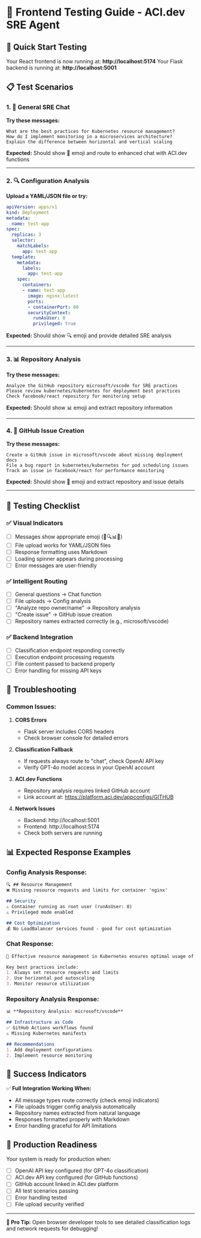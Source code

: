 # 🧪 Frontend Testing Guide - ACI.dev SRE Agent

## 🚀 Quick Start Testing

Your React frontend is now running at: **http://localhost:5174**
Your Flask backend is running at: **http://localhost:5001**

## 📋 Test Scenarios

### 1. 💬 **General SRE Chat** 
**Try these messages:**
```
What are the best practices for Kubernetes resource management?
How do I implement monitoring in a microservices architecture?
Explain the difference between horizontal and vertical scaling
```
**Expected:** Should show 💬 emoji and route to enhanced chat with ACI.dev functions

---

### 2. 🔍 **Configuration Analysis**
**Upload a YAML/JSON file or try:**
```yaml
apiVersion: apps/v1
kind: Deployment
metadata:
  name: test-app
spec:
  replicas: 3
  selector:
    matchLabels:
      app: test-app
  template:
    metadata:
      labels:
        app: test-app
    spec:
      containers:
      - name: test-app
        image: nginx:latest
        ports:
        - containerPort: 80
        securityContext:
          runAsUser: 0
          privileged: true
```
**Expected:** Should show 🔍 emoji and provide detailed SRE analysis

---

### 3. 📊 **Repository Analysis**
**Try these messages:**
```
Analyze the GitHub repository microsoft/vscode for SRE practices
Please review kubernetes/kubernetes for deployment best practices
Check facebook/react repository for monitoring setup
```
**Expected:** Should show 📊 emoji and extract repository information

---

### 4. 🎫 **GitHub Issue Creation**
**Try these messages:**
```
Create a GitHub issue in microsoft/vscode about missing deployment docs
File a bug report in kubernetes/kubernetes for pod scheduling issues
Track an issue in facebook/react for performance monitoring
```
**Expected:** Should show 🎫 emoji and extract repository and issue details

---

## 🎯 Testing Checklist

### ✅ **Visual Indicators**
- [ ] Messages show appropriate emoji (💬🔍📊🎫)
- [ ] File upload works for YAML/JSON files
- [ ] Response formatting uses Markdown
- [ ] Loading spinner appears during processing
- [ ] Error messages are user-friendly

### ✅ **Intelligent Routing**
- [ ] General questions → Chat function
- [ ] File uploads → Config analysis
- [ ] "Analyze repo owner/name" → Repository analysis
- [ ] "Create issue" → GitHub issue creation
- [ ] Repository names extracted correctly (e.g., microsoft/vscode)

### ✅ **Backend Integration**
- [ ] Classification endpoint responding correctly
- [ ] Execution endpoint processing requests
- [ ] File content passed to backend properly
- [ ] Error handling for missing API keys

## 🐛 Troubleshooting

### **Common Issues:**

1. **CORS Errors**
   - Flask server includes CORS headers
   - Check browser console for detailed errors

2. **Classification Fallback**
   - If requests always route to "chat", check OpenAI API key
   - Verify GPT-4o model access in your OpenAI account

3. **ACI.dev Functions**
   - Repository analysis requires linked GitHub account
   - Link account at: https://platform.aci.dev/appconfigs/GITHUB

4. **Network Issues**
   - Backend: http://localhost:5001
   - Frontend: http://localhost:5174
   - Check both servers are running

## 📊 Expected Response Examples

### **Config Analysis Response:**
```markdown
🔍 ## Resource Management
❌ Missing resource requests and limits for container 'nginx'

## Security  
⚠️ Container running as root user (runAsUser: 0)
⚠️ Privileged mode enabled

## Cost Optimization
💰 No LoadBalancer services found - good for cost optimization
```

### **Chat Response:**
```markdown
💬 Effective resource management in Kubernetes ensures optimal usage of cluster resources...

Key best practices include:
1. Always set resource requests and limits
2. Use horizontal pod autoscaling
3. Monitor resource utilization
```

### **Repository Analysis Response:**
```markdown
📊 **Repository Analysis: microsoft/vscode**

## Infrastructure as Code
✅ GitHub Actions workflows found
⚠️ Missing Kubernetes manifests

## Recommendations
1. Add deployment configurations
2. Implement resource monitoring
```

## 🎉 Success Indicators

✅ **Full Integration Working When:**
- All message types route correctly (check emoji indicators)
- File uploads trigger config analysis automatically  
- Repository names extracted from natural language
- Responses formatted properly with Markdown
- Error handling graceful for API limitations

## 🚀 Production Readiness

Your system is ready for production when:
- [ ] OpenAI API key configured (for GPT-4o classification)
- [ ] ACI.dev API key configured (for GitHub functions)
- [ ] GitHub account linked in ACI.dev platform
- [ ] All test scenarios passing
- [ ] Error handling tested
- [ ] File upload security verified

---

**🎯 Pro Tip:** Open browser developer tools to see detailed classification logs and network requests for debugging!
